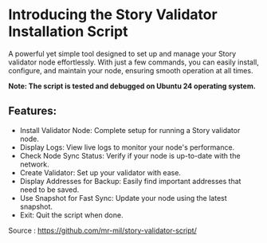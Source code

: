 <H1>Introducing the Story Validator Installation Script</H1>

<p>A powerful yet simple tool designed to set up and manage your Story validator node effortlessly. With just a few commands, you can easily install, configure, and maintain your node, ensuring smooth operation at all times.</p>
<b>Note: The script is tested and debugged on Ubuntu 24 operating system.</b>
<H2>Features:</H2>
<ul>
<li>Install Validator Node: Complete setup for running a Story validator node.</li>
<li>Display Logs: View live logs to monitor your node's performance.</li>
<li>Check Node Sync Status: Verify if your node is up-to-date with the network.</li>
<li>Create Validator: Set up your validator with ease.</li>
<li>Display Addresses for Backup: Easily find important addresses that need to be saved.</li>
<li>Use Snapshot for Fast Sync: Update your node using the latest snapshot.</li>
<li>Exit: Quit the script when done.</li>
</ul>

Source :
https://github.com/mr-mil/story-validator-script/
